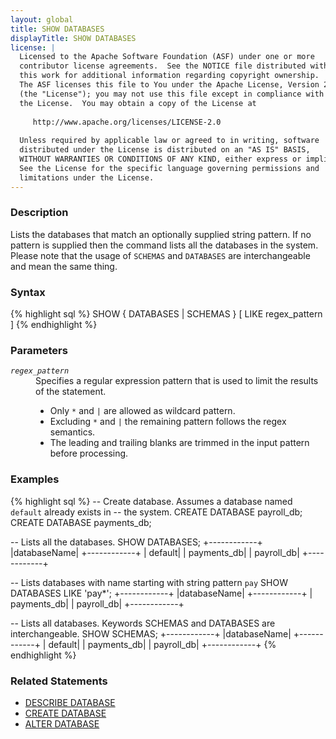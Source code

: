 ```yaml
---
layout: global
title: SHOW DATABASES
displayTitle: SHOW DATABASES
license: |
  Licensed to the Apache Software Foundation (ASF) under one or more
  contributor license agreements.  See the NOTICE file distributed with
  this work for additional information regarding copyright ownership.
  The ASF licenses this file to You under the Apache License, Version 2.0
  (the "License"); you may not use this file except in compliance with
  the License.  You may obtain a copy of the License at
 
     http://www.apache.org/licenses/LICENSE-2.0
 
  Unless required by applicable law or agreed to in writing, software
  distributed under the License is distributed on an "AS IS" BASIS,
  WITHOUT WARRANTIES OR CONDITIONS OF ANY KIND, either express or implied.
  See the License for the specific language governing permissions and
  limitations under the License.
---
```


### Description

Lists the databases that match an optionally supplied string pattern. If no
pattern is supplied then the command lists all the databases in the system.
Please note that the usage of `SCHEMAS` and `DATABASES` are interchangeable
and mean the same thing.

### Syntax

{% highlight sql %}
SHOW { DATABASES | SCHEMAS } [ LIKE regex_pattern ]
{% endhighlight %}

### Parameters

<dl>
  <dt><code><em>regex_pattern</em></code></dt>
  <dd>
    Specifies a regular expression pattern that is used to limit the results of the
    statement.
    <ul>
      <li>Only <code>*</code> and <code>|</code> are allowed as wildcard pattern.</li>
      <li>Excluding <code>*</code> and <code>|</code> the remaining pattern follows the regex semantics.</li>
      <li>The leading and trailing blanks are trimmed in the input pattern before processing.</li>
    </ul>
  </dd>
</dl>

### Examples

{% highlight sql %}
-- Create database. Assumes a database named `default` already exists in
-- the system. 
CREATE DATABASE payroll_db;
CREATE DATABASE payments_db;

-- Lists all the databases. 
SHOW DATABASES;
  +------------+
  |databaseName|
  +------------+
  |     default|
  | payments_db|
  |  payroll_db|
  +------------+
  
-- Lists databases with name starting with string pattern `pay`
SHOW DATABASES LIKE 'pay*';
  +------------+
  |databaseName|
  +------------+
  | payments_db|
  |  payroll_db|
  +------------+
  
-- Lists all databases. Keywords SCHEMAS and DATABASES are interchangeable. 
SHOW SCHEMAS;
  +------------+
  |databaseName|
  +------------+
  |     default|
  | payments_db|
  |  payroll_db|
  +------------+
{% endhighlight %}

### Related Statements

 * [DESCRIBE DATABASE](sql-ref-syntax-aux-describe-database.html)
 * [CREATE DATABASE](sql-ref-syntax-ddl-create-database.html)
 * [ALTER DATABASE](sql-ref-syntax-ddl-alter-database.html)
